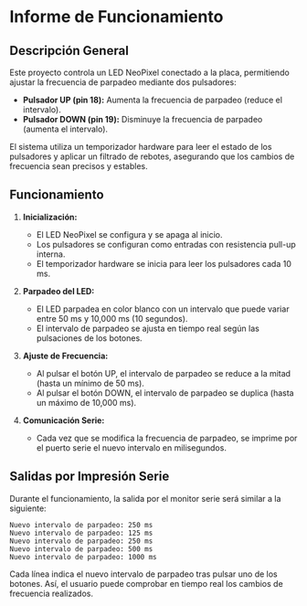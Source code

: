 # Informe de Funcionamiento

## Descripción General

Este proyecto controla un LED NeoPixel conectado a la placa, permitiendo ajustar la frecuencia de parpadeo mediante dos pulsadores:

- **Pulsador UP (pin 18):** Aumenta la frecuencia de parpadeo (reduce el intervalo).
- **Pulsador DOWN (pin 19):** Disminuye la frecuencia de parpadeo (aumenta el intervalo).

El sistema utiliza un temporizador hardware para leer el estado de los pulsadores y aplicar un filtrado de rebotes, asegurando que los cambios de frecuencia sean precisos y estables.

## Funcionamiento

1. **Inicialización:**
   - El LED NeoPixel se configura y se apaga al inicio.
   - Los pulsadores se configuran como entradas con resistencia pull-up interna.
   - El temporizador hardware se inicia para leer los pulsadores cada 10 ms.

2. **Parpadeo del LED:**
   - El LED parpadea en color blanco con un intervalo que puede variar entre 50 ms y 10,000 ms (10 segundos).
   - El intervalo de parpadeo se ajusta en tiempo real según las pulsaciones de los botones.

3. **Ajuste de Frecuencia:**
   - Al pulsar el botón UP, el intervalo de parpadeo se reduce a la mitad (hasta un mínimo de 50 ms).
   - Al pulsar el botón DOWN, el intervalo de parpadeo se duplica (hasta un máximo de 10,000 ms).

4. **Comunicación Serie:**
   - Cada vez que se modifica la frecuencia de parpadeo, se imprime por el puerto serie el nuevo intervalo en milisegundos.

## Salidas por Impresión Serie

Durante el funcionamiento, la salida por el monitor serie será similar a la siguiente:

```
Nuevo intervalo de parpadeo: 250 ms
Nuevo intervalo de parpadeo: 125 ms
Nuevo intervalo de parpadeo: 250 ms
Nuevo intervalo de parpadeo: 500 ms
Nuevo intervalo de parpadeo: 1000 ms
```

Cada línea indica el nuevo intervalo de parpadeo tras pulsar uno de los botones. Así, el usuario puede comprobar en tiempo real los cambios de frecuencia realizados.

